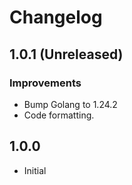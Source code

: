 # Changelog

## 1.0.1 (Unreleased)

### Improvements

- Bump Golang to 1.24.2
- Code formatting.

## 1.0.0

- Initial
